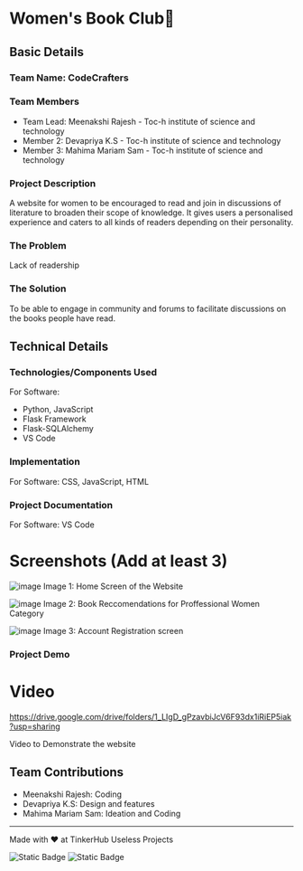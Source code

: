 
# Women's Book Club🎯


## Basic Details
### Team Name: CodeCrafters


### Team Members
- Team Lead: Meenakshi Rajesh - Toc-h institute of science and technology
- Member 2: Devapriya K.S - Toc-h institute of science and technology
- Member 3: Mahima Mariam Sam - Toc-h institute of science and technology

### Project Description
A website for women to be encouraged to read and join in discussions of literature to broaden their scope of knowledge. 
It gives users a personalised experience and caters to all kinds of readers depending on their personality.

### The Problem
Lack of readership

### The Solution 
To be able to engage in community and forums to facilitate discussions on the books people have read.

## Technical Details
### Technologies/Components Used
For Software:
- Python, JavaScript
- Flask Framework
- Flask-SQLAlchemy
- VS Code


### Implementation
For Software: CSS, JavaScript, HTML

### Project Documentation
For Software: VS Code

# Screenshots (Add at least 3)
![image](https://github.com/user-attachments/assets/125f3f4a-15c7-489c-b812-0280804d885e)
Image 1: Home Screen of the Website


![image](https://github.com/user-attachments/assets/61a4dab0-caa2-4a78-9ed5-b236e7de97da)
Image 2: Book Reccomendations for Proffessional Women Category


![image](https://github.com/user-attachments/assets/275b8a33-5121-4b72-a92a-8002d82098d4)
Image 3: Account Registration screen


### Project Demo
# Video
https://drive.google.com/drive/folders/1_LIgD_gPzavbiJcV6F93dx1iRiEP5iak?usp=sharing

Video to Demonstrate the website

## Team Contributions
- Meenakshi Rajesh: Coding
- Devapriya K.S: Design and features
- Mahima Mariam Sam: Ideation and Coding

---
Made with ❤️ at TinkerHub Useless Projects 

![Static Badge](https://img.shields.io/badge/TinkerHub-24?color=%23000000&link=https%3A%2F%2Fwww.tinkerhub.org%2F)
![Static Badge](https://img.shields.io/badge/UselessProject--24-24?link=https%3A%2F%2Fwww.tinkerhub.org%2Fevents%2FQ2Q1TQKX6Q%2FUseless%2520Projects)


